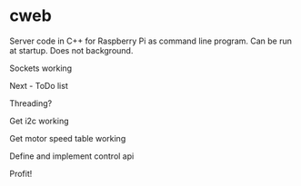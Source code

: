 # cweb
Server code in C++ for Raspberry Pi as command line program. Can be run at startup. Does not background.


Sockets working

Next - ToDo list

Threading?
	
Get i2c working
	
Get motor speed table working
	
Define and implement control api

Profit!
